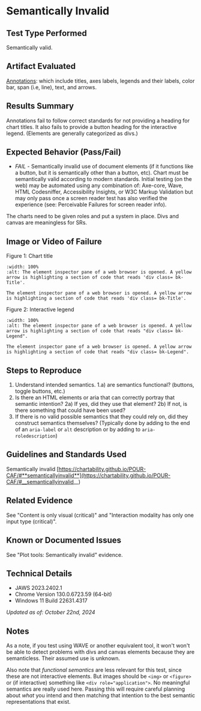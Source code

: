 # Semantically Invalid

## Test Type Performed

Semantically valid.

## Artifact Evaluated

[Annotations](https://docs.bokeh.org/en/latest/docs/user_guide/interaction.html): which include titles, axes labels, legends and their labels, color bar, span (i.e, line), text, and arrows.

## Results Summary

Annotations fail to follow correct standards for not providing a heading for chart titles. It also fails to provide a button heading for the interactive legend. (Elements are generally categorized as divs.)

## Expected Behavior (Pass/Fail)

- _FAIL_ - Semantically invalid use of document elements (if it functions like a button, but it is semantically other than a button, etc). Chart must be semantically valid according to modern standards. Initial testing (on the web) may be automated using any combination of: Axe-core, Wave, HTML Codesniffer, Accessibility Insights, or W3C Markup Validation but may only pass once a screen reader test has also verified the experience (see: Perceivable Failures for screen reader info).

The charts need to be given roles and put a system in place. Divs and canvas are meaningless for SRs.

## Image or Video of Failure

Figure 1: Chart title

```{figure} ./assets/annotations_semantically-invalid_1.png
:width: 100%
:alt: The element inspector pane of a web browser is opened. A yellow arrow is highlighting a section of code that reads 'div class= bk-Title'.

The element inspector pane of a web browser is opened. A yellow arrow is highlighting a section of code that reads 'div class= bk-Title'.
```

Figure 2: Interactive legend

```{figure} ./assets/annotations_semantically-invalid_2.png
:width: 100%
:alt: The element inspector pane of a web browser is opened. A yellow arrow is highlighting a section of code that reads "div class= bk-Legend".

The element inspector pane of a web browser is opened. A yellow arrow is highlighting a section of code that reads "div class= bk-Legend".
```

## Steps to Reproduce

1. Understand intended semantics.
   1.a) are semantics functional? (buttons, toggle buttons, etc.)
2. Is there an HTML elements or aria that can correctly portray that semantic intention?
   2a) If yes, did they use that element?
   2b) If not, is there something that could have been used?
3. If there is no valid possible semantics that they could rely on, did they construct semantics themselves? (Typically done by adding to the end of an `aria-label` or `alt` description or by adding to `aria-roledescription`)

## Guidelines and Standards Used

Semantically invalid [https://chartability.github.io/POUR-CAF/#**semanticallyinvalid**](https://chartability.github.io/POUR-CAF/#__semanticallyinvalid__)

## Related Evidence

See "Content is only visual (critical)" and "Interaction modality has only one input type (critical)".

## Known or Documented Issues

See "Plot tools: Semantically invalid" evidence.

## Technical Details

- JAWS 2023.2402.1
- Chrome Version 130.0.6723.59 (64-bit)
- Windows 11 Build 22631.4317

_Updated as of: October 22nd, 2024_

## Notes

As a note, if you test using WAVE or another equivalent tool, it won't won't be able to detect problems with divs and canvas elements because they are semanticless. Their assumed use is unknown.

Also note that _functional semantics_ are less relevant for this test, since these are not interactive elements. But images should be `<img>` or `<figure>` or (if interactive) something like `<div role="application">`. No meaningful semantics are really used here. Passing this will require careful planning about _what_ you intend and then matching that intention to the best semantic representations that exist.

<!-- A seasoned SR (screen reader) user could have the knowledge to navigate and explore webpages and graphs with more nuance, whether through manual mode switching, certain key shortcuts, etc. These tests are done by a sighted user with the SR’s default options and performed as if a new or beginner user is interacting with these elements. We would expect that all users could be able to navigate smoothly, regardless of experience levels. -->
